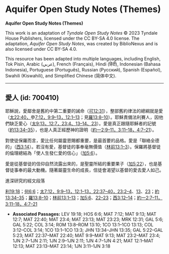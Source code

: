 # Aquifer Open Study Notes (Themes)

**Aquifer Open Study Notes (Themes)**

This work is an adaptation of *Tyndale Open Study Notes* © 2023 Tyndale House Publishers, licensed under the CC BY\-SA 4\.0 license. The adaptation, *Aquifer Open Study Notes*, was created by BiblioNexus and is also licensed under CC BY\-SA 4\.0\.

This resource has been adapted into multiple languages, including English, Tok Pisin, Arabic (عربي), French (Français), Hindi (हिंदी), Indonesian (Bahasa Indonesia), Portuguese (Português), Russian (Русский), Spanish (Español), Swahili (Kiswahili), and Simplified Chinese (简体中文).



--------------------------------

## 愛人 (id: 700410)

耶穌說，愛鄰舍是舊約中第二重要的誡命（[可12:31](https://ref.ly/Mark12:31)），整部舊約律法的總綱就是愛（[太22:40，](https://ref.ly/Matt22:40)參[7:12，](https://ref.ly/Matt7:12)[9:9–13，](https://ref.ly/Matt9:9-Matt9:13)[12:1–13](https://ref.ly/Matt12:1-Matt12:13)；見[羅13:8–10](https://ref.ly/Rom13:8-Rom13:10)）。耶穌責備法利賽人，因他們缺乏愛心（[太9:13，](https://ref.ly/Matt9:13)[12:7，](https://ref.ly/Matt12:7)[23:4、](https://ref.ly/Matt23:4)[13–14、](https://ref.ly/Matt23:13-Matt23:14)[23](https://ref.ly/Matt23:23)）。愛是真正跟隨耶穌者的記號（[約13:34–35](https://ref.ly/John13:34-John13:35)），也是人真正經歷神的證明（[約一2:9–11，](https://ref.ly/1John2:9-1John2:11)[3:11–18，](https://ref.ly/1John3:11-1John3:18)[4:7–21](https://ref.ly/1John4:7-1John4:21)）。

對使徒保羅而言，愛比任何屬靈恩賜都重要，是最首要的品格。愛是「聯絡全德的」（[西3:14](https://ref.ly/Col3:14)）。若沒有愛，基督徒的事奉毫無價值（[林前13:1–3](https://ref.ly/1Cor13:1-1Cor13:3)）。保羅將基督徒的倫理總結為「使人生發仁愛的信心」（[加5:6](https://ref.ly/Gal5:6)）。

愛是從基督徒的信仰自然流露出來的，是聖靈所結的重要果子（[加5:22](https://ref.ly/Gal5:22)），也是基督徒事奉的最大動機。隨著屬靈生命的成長，信徒會渴望以基督的愛去愛人如己。

進深研究的經文段落

[利19:18](https://ref.ly/Lev19:18)；[何6:6](https://ref.ly/Hos6:6)；[太7:12，](https://ref.ly/Matt7:12)[9:9–13，](https://ref.ly/Matt9:9-Matt9:13)[12:1–13，](https://ref.ly/Matt12:1-Matt12:13)[22:37–40，](https://ref.ly/Matt22:37-Matt22:40)[23:2–4](https://ref.ly/Matt23:2-Matt23:4)、[13](https://ref.ly/Matt23:13)、[23](https://ref.ly/Matt23:23)；[約13:34–35](https://ref.ly/John13:34-John13:35)；[羅13:8–10](https://ref.ly/Rom13:8-Rom13:10)；[林前13:1–13](https://ref.ly/1Cor13:1-1Cor13:13)；[加5:6](https://ref.ly/Gal5:6)、[22–23](https://ref.ly/Gal5:22-Gal5:23)；[西3:12–14](https://ref.ly/Col3:12-Col3:14)；[約一2:7–11，](https://ref.ly/1John2:7-1John2:11)[3:11–18，](https://ref.ly/1John3:11-1John3:18)[4:7–21](https://ref.ly/1John4:7-1John4:21)

* **Associated Passages:** LEV 19:18; HOS 6:6; MAT 7:12; MAT 9:13; MAT 12:7; MAT 22:40; MAT 23:4; MAT 23:13; MAT 23:23; MRK 12:31; GAL 5:6; GAL 5:22; COL 3:14; ROM 13:8–ROM 13:10; 1CO 13:1–1CO 13:13; COL 3:12–COL 3:14; 1CO 13:1–1CO 13:3; JHN 13:34–JHN 13:35; GAL 5:22–GAL 5:23; MAT 22:37–MAT 22:40; MAT 9:9–MAT 9:13; MAT 23:2–MAT 23:4; 1JN 2:7–1JN 2:11; 1JN 2:9–1JN 2:11; 1JN 4:7–1JN 4:21; MAT 12:1–MAT 12:13; MAT 23:13–MAT 23:14; 1JN 3:11–1JN 3:18

